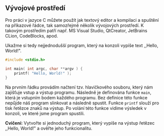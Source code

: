## Vývojové prostředí

Pro práci v jazyce C můžete použít jak textový editor a kompilaci a
spuštění na příkazové řádce, tak samozřejmě několik vývojových
prostředí. K takovým prostředím patří např. MS Visual Studio, QtCreator,
JetBrains CLion, CodeBlocks, apod.

Ukažme si tedy nejjednodušší program, který na konzoli vypíše text
,,Hello, World!".

```c
#include <stdio.h>

int main( int argc, char **argv ) {
    printf( "Hello, World!" );
}
```

Na prvním řádku provádím načtení tzv. hlavičkového souboru, který nám
zajišťuje vstup a výstup programu. Následně je definována funkce `main`, která
je vstupním bodem každého programu. Bez definice této funkce nepůjde náš
program slinkovat a následně spustit. Funkce `printf` slouží pro tisk řetězce
znaků na výstup. Po volání této funkce vidíme výsledek v konzoli, ve které jsme program spustili.

**Cvičení:** Vytvořte si jednoduchý program, který vypíše
na výstup řetězec ,,Hello, World!" a ověřte jeho funkcionalitu.
